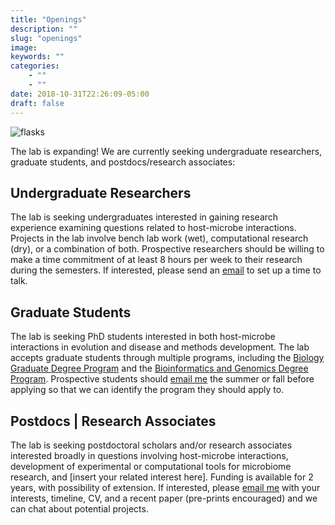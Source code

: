 ```yaml
---
title: "Openings"
description: ""
slug: "openings"
image: 
keywords: ""
categories: 
    - ""
    - ""
date: 2018-10-31T22:26:09-05:00
draft: false
---
```


![flasks](/img/pages/openings/flasks.jpg)

The lab is expanding!
We are currently seeking undergraduate researchers, graduate students, and postdocs/research associates:

## Undergraduate Researchers

The lab is seeking undergraduates interested in gaining research experience examining questions related to host-microbe interactions. 
Projects in the lab involve bench lab work (wet), computational research (dry), or a combination of both. 
Prospective researchers should be willing to make a time commitment of at least 8 hours per week to their research during the semesters. 
If interested, please send an [email](mailto:erdavenport@gmail.com) to set up a time to talk. 

## Graduate Students

The lab is seeking PhD students interested in both host-microbe interactions in evolution and disease and methods development. 
The lab accepts graduate students through multiple programs, including the [Biology Graduate Degree Program](https://bio.psu.edu/) and the [Bioinformatics and Genomics Degree Program](https://www.huck.psu.edu/graduate-programs/bioinformatics-and-genomics). 
Prospective students should [email me](mailto:erdavenport@gmail.com) the summer or fall before applying so that we can identify the program they should apply to. 

## Postdocs | Research Associates

The lab is seeking postdoctoral scholars and/or research associates interested broadly in questions involving host-microbe interactions, development of experimental or computational tools for microbiome research, and [insert your related interest here].
Funding is available for 2 years, with possibility of extension.
If interested, please [email me](mailto:erdavenport@gmail.com) with your interests, timeline, CV, and a recent paper (pre-prints encouraged) and we can chat about potential projects. 

 

